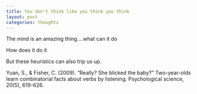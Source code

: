 ```yaml
---
title: You don't think like you think you think
layout: post
categories: thoughts
---
```


The mind is an amazing thing....what can it do

How does it do it

But these heuristics can also trip us up.


Yuan, S., & Fisher, C. (2009). “Really? She blicked the baby?” Two-year-olds learn combinatorial facts about verbs by listening. Psychological science, 20(5), 619-626. 